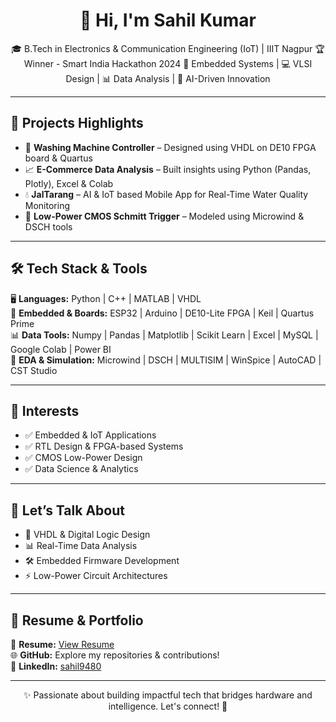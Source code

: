 <h1 align="center">👋 Hi, I'm Sahil Kumar</h1>
<p align="center">
🎓 B.Tech in Electronics & Communication Engineering (IoT) | IIIT Nagpur  
🏆 Winner - Smart India Hackathon 2024  
🔧 Embedded Systems | 💻 VLSI Design | 📊 Data Analysis | 🤖 AI-Driven Innovation  
</p>

---

## 🚀 Projects Highlights

- 🧼 <strong>Washing Machine Controller</strong> – Designed using VHDL on DE10 FPGA board & Quartus  
- 📈 <strong>E-Commerce Data Analysis</strong> – Built insights using Python (Pandas, Plotly), Excel & Colab  
- 💧 <strong>JalTarang</strong> – AI & IoT based Mobile App for Real-Time Water Quality Monitoring  
- 🔌 <strong>Low-Power CMOS Schmitt Trigger</strong> – Modeled using Microwind & DSCH tools  

---

## 🛠️ Tech Stack & Tools

🖥️ <strong>Languages:</strong> Python | C++ | MATLAB | VHDL  
📡 <strong>Embedded & Boards:</strong> ESP32 | Arduino | DE10-Lite FPGA | Keil | Quartus Prime  
📊 <strong>Data Tools:</strong> Numpy | Pandas | Matplotlib | Scikit Learn | Excel | MySQL | Google Colab | Power BI  
📐 <strong>EDA & Simulation:</strong> Microwind | DSCH | MULTISIM | WinSpice | AutoCAD | CST Studio  

---

## 🎯 Interests

- ✅ Embedded & IoT Applications  
- ✅ RTL Design & FPGA-based Systems  
- ✅ CMOS Low-Power Design  
- ✅ Data Science & Analytics  

---

## 💬 Let’s Talk About

- 🧠 VHDL & Digital Logic Design  
- 📊 Real-Time Data Analysis  
- 🛠️ Embedded Firmware Development  
- ⚡ Low-Power Circuit Architectures    

---

## 📂 Resume & Portfolio

📄 <strong>Resume:</strong> [View Resume](https://your-link.com)  
🌐 <strong>GitHub:</strong> Explore my repositories & contributions!  
🔗 <strong>LinkedIn:</strong> [sahil9480](https://linkedin.com/in/sahil9480)

---

<p align="center">
✨ Passionate about building impactful tech that bridges hardware and intelligence. Let's connect! 🤝
</p>
